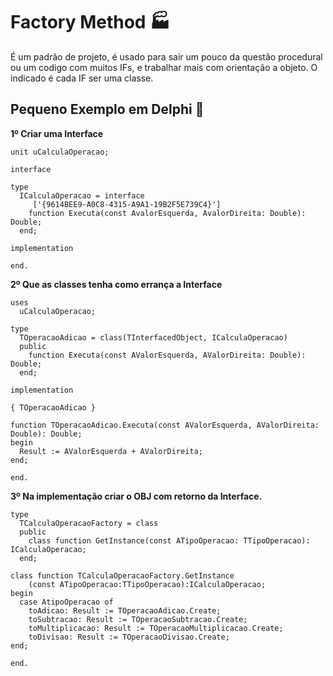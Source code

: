 # Factory Method :factory:

É um padrão de projeto, é usado para sair um pouco da questão procedural ou um codigo com muitos IFs, e trabalhar mais com orientação a objeto. O indicado é cada IF ser uma classe.  



## Pequeno Exemplo em Delphi :older_man:

**1º Criar uma Interface**   
```	
unit uCalculaOperacao; 

interface  

type  
  ICalculaOperacao = interface  
 	 ['{9614BEE9-A0C8-4315-A9A1-19B2F5E739C4}']  
  	function Executa(const AvalorEsquerda, AvalorDireita: Double): Double;  
  end;       

implementation  

end. 
```

**2º Que as classes tenha como errança a Interface**  

```	
uses  
  uCalculaOperacao;  

type  
  TOperacaoAdicao = class(TInterfacedObject, ICalculaOperacao)  
  public  
    function Executa(const AValorEsquerda, AValorDireita: Double): Double;  
  end;      

implementation    

{ TOperacaoAdicao }  

function TOperacaoAdicao.Executa(const AValorEsquerda, AValorDireita: Double): Double;  
begin  
  Result := AValorEsquerda + AValorDireita;  
end;   

end. 
```

**3º Na implementação criar o OBJ com retorno da Interface.** 

```	
type  
  TCalculaOperacaoFactory = class  
  public  
    class function GetInstance(const ATipoOperacao: TTipoOperacao): ICalculaOperacao;  
  end;  

class function TCalculaOperacaoFactory.GetInstance
	(const ATipoOperacao:TTipoOperacao):ICalculaOperacao;  
begin  
  case AtipoOperacao of  
    toAdicao: Result := TOperacaoAdicao.Create;  
    toSubtracao: Result := TOperacaoSubtracao.Create;  
    toMultiplicacao: Result := TOperacaoMultiplicacao.Create;  
    toDivisao: Result := TOperacaoDivisao.Create;  
end;

end.
```